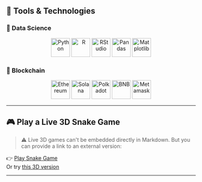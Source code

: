  

## 🚀 Tools & Technologies

### 🧠 Data Science
<p align="center">
  <img src="https://www.python.org/static/community_logos/python-logo.png" alt="Python" height="50"/>
  <img src="https://upload.wikimedia.org/wikipedia/commons/0/01/R_logo.svg" alt="R" height="50"/>
  <img src="https://upload.wikimedia.org/wikipedia/commons/1/1b/RStudio_logo_flat.svg" alt="RStudio" height="50"/>
  <img src="https://upload.wikimedia.org/wikipedia/commons/e/ed/Pandas_logo.svg" alt="Pandas" height="50"/>
  <img src="https://upload.wikimedia.org/wikipedia/commons/8/84/Matplotlib_icon.svg" alt="Matplotlib" height="50"/>
</p>

### 🔗 Blockchain
<p align="center">
  <img src="https://cryptologos.cc/logos/ethereum-eth-logo.png" alt="Ethereum" height="50"/>
  <img src="https://cryptologos.cc/logos/solana-sol-logo.png" alt="Solana" height="50"/>
  <img src="https://cryptologos.cc/logos/polkadot-new-dot-logo.png" alt="Polkadot" height="50"/>
  <img src="https://cryptologos.cc/logos/binance-coin-bnb-logo.png" alt="BNB" height="50"/>
  <img src="https://seeklogo.com/images/M/metamask-logo-09EDE53DBD-seeklogo.com.png" alt="Metamask" height="50"/>
</p>

---

## 🎮 Play a Live 3D Snake Game

> ⚠️ Live 3D games can't be embedded directly in Markdown. But you can provide a link to an external version:

👉 [Play Snake Game](https://patorjk.com/games/snake/)  
Or try [this 3D version](https://3dsnakegame.com)

---

